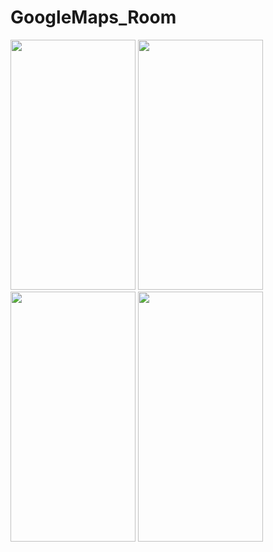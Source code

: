 # GoogleMaps_Room

<img src = "https://user-images.githubusercontent.com/105845393/219059805-ef7bfdc1-ad66-4632-a95c-e77eabf3175f.png" width = "200" height = "400"> <img src = "https://user-images.githubusercontent.com/105845393/219059848-d328ba72-e0b1-4074-bf9c-5f68f18fb460.png" width = "200" height = "400">
<img src = "https://user-images.githubusercontent.com/105845393/219059855-5f87fa90-e490-4bba-a332-4a673456dd2a.png" width = "200" height = "400">  <img src = "https://user-images.githubusercontent.com/105845393/219061128-58d70119-c968-49e2-a328-756170f84778.png" width = "200" height = "400">
